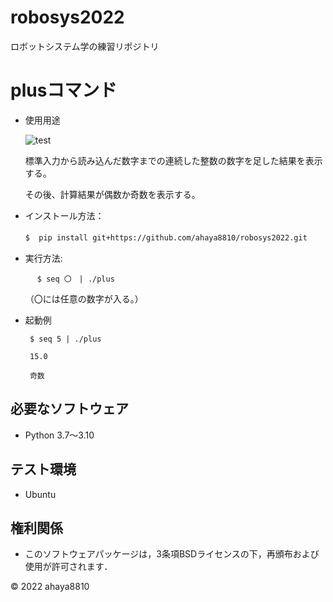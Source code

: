 # robosys2022

ロボットシステム学の練習リポジトリ

# plusコマンド

* 使用用途

   ![test](https://github.com/ahaya8810/robosys2022/actions/workflows/test.yml/badge.svg)

    標準入力から読み込んだ数字までの連続した整数の数字を足した結果を表示する。

    その後、計算結果が偶数か奇数を表示する。


*  インストール方法：

   ``
   $  pip install git+https://github.com/ahaya8810/robosys2022.git 　
   ``
　　　　　　　　　　　　　　　　　　　　　　　　　　　　　　　　　　　　　　　　　　　　　
*  実行方法:

   ``
  　 $ seq 〇　| ./plus   
   ``
   
   （〇には任意の数字が入る。）

* 起動例

   ```
    $ seq 5 | ./plus

    15.0
 
    奇数
   ```

## 必要なソフトウェア
* Python 3.7〜3.10

## テスト環境
* Ubuntu

## 権利関係

  * このソフトウェアパッケージは，3条項BSDライセンスの下，再頒布および使用が許可されます．

© 2022 ahaya8810

